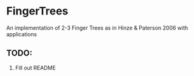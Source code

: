 # FingerTrees
An implementation of 2-3 Finger Trees as in Hinze &amp; Paterson 2006 with applications

## TODO:

1. Fill out README
